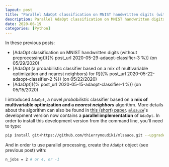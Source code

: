 ```yaml
---
layout: post
title: "Parallel AdaOpt classification on MNIST handwritten digits (without preprocessing)"
description: Parallel AdaOpt classification on MNIST handwritten digits (without preprocessing)
date: 2020-06-19
categories: [Python]
---
```


In these previous posts:

- [AdaOpt classification on MNIST handwritten digits (without preprocessing)]({% post_url 2020-05-29-adaopt-classifier-3 %}) (on 05/29/2020)
- [AdaOpt (a probabilistic classifier based on a mix of multivariable optimization and nearest neighbors) for R]({% post_url 2020-05-22-adaopt-classifier-2 %}) (on 05/22/2020)
- [AdaOpt]({% post_url 2020-05-15-adaopt-classifier-1 %}) (on 05/15/2020)

I introduced `AdaOpt`, a novel _probabilistic_ classifier based on a **mix of multivariable optimization and a _nearest neighbors_** algorithm. More details about the algorithm can also be found in [this (short) paper](https://www.researchgate.net/publication/341409169_AdaOpt_Multivariable_optimization_for_classification). [`mlsauce`](https://github.com/thierrymoudiki/mlsauce)'s development version now contains a __parallel implementation__ of `AdaOpt`. In order to install this development version from the command line, you'll need to type: 

```bash
pip install git+https://github.com/thierrymoudiki/mlsauce.git --upgrade
```

And in order to use parallel processing, create the `AdaOpt` object (see previous post) with:

```bash
n_jobs = 2 # or 4, or -1
```

